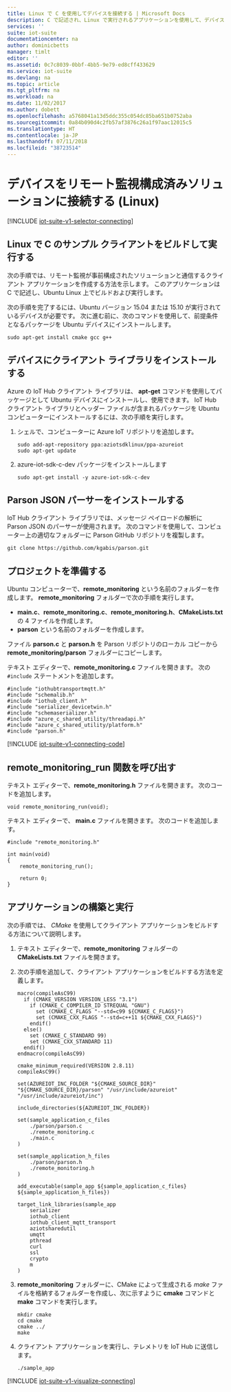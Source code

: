 ```yaml
---
title: Linux で C を使用してデバイスを接続する | Microsoft Docs
description: C で記述され、Linux で実行されるアプリケーションを使用して、デバイスを Azure IoT Suite 構成済みリモート監視ソリューションに接続する方法について説明します。
services: ''
suite: iot-suite
documentationcenter: na
author: dominicbetts
manager: timlt
editor: ''
ms.assetid: 0c7c8039-0bbf-4bb5-9e79-ed8cff433629
ms.service: iot-suite
ms.devlang: na
ms.topic: article
ms.tgt_pltfrm: na
ms.workload: na
ms.date: 11/02/2017
ms.author: dobett
ms.openlocfilehash: a5768041a13d5ddc355c054dc85ba651b0752aba
ms.sourcegitcommit: 0a84b090d4c2fb57af3876c26a1f97aac12015c5
ms.translationtype: HT
ms.contentlocale: ja-JP
ms.lasthandoff: 07/11/2018
ms.locfileid: "38723514"
---
```

# <a name="connect-your-device-to-the-remote-monitoring-preconfigured-solution-linux"></a>デバイスをリモート監視構成済みソリューションに接続する (Linux)
[!INCLUDE [iot-suite-v1-selector-connecting](../../includes/iot-suite-v1-selector-connecting.md)]

## <a name="build-and-run-a-sample-c-client-linux"></a>Linux で C のサンプル クライアントをビルドして実行する
次の手順では、リモート監視が事前構成されたソリューションと通信するクライアント アプリケーションを作成する方法を示します。 このアプリケーションは C で記述し、Ubuntu Linux 上でビルドおよび実行します。

次の手順を完了するには、Ubuntu バージョン 15.04 または 15.10 が実行されているデバイスが必要です。 次に進む前に、次のコマンドを使用して、前提条件となるパッケージを Ubuntu デバイスにインストールします。

```
sudo apt-get install cmake gcc g++
```

## <a name="install-the-client-libraries-on-your-device"></a>デバイスにクライアント ライブラリをインストールする
Azure の IoT Hub クライアント ライブラリは、 **apt-get** コマンドを使用してパッケージとして Ubuntu デバイスにインストールし、使用できます。 IoT Hub クライアント ライブラリとヘッダー ファイルが含まれるパッケージを Ubuntu コンピューターにインストールするには、次の手順を実行します。

1. シェルで、コンピューターに Azure IoT リポジトリを追加します。
   
    ```
    sudo add-apt-repository ppa:aziotsdklinux/ppa-azureiot
    sudo apt-get update
    ```
2. azure-iot-sdk-c-dev パッケージをインストールします
   
    ```
    sudo apt-get install -y azure-iot-sdk-c-dev
    ```

## <a name="install-the-parson-json-parser"></a>Parson JSON パーサーをインストールする
IoT Hub クライアント ライブラリでは、メッセージ ペイロードの解析に Parson JSON のパーサーが使用されます。 次のコマンドを使用して、コンピューター上の適切なフォルダーに Parson GitHub リポジトリを複製します。

```
git clone https://github.com/kgabis/parson.git
```

## <a name="prepare-your-project"></a>プロジェクトを準備する
Ubuntu コンピューターで、**remote\_monitoring** という名前のフォルダーを作成します。 **remote\_monitoring** フォルダーで次の手順を実行します。

- **main.c**、**remote\_monitoring.c**、**remote\_monitoring.h**、**CMakeLists.txt** の 4 ファイルを作成します。
- **parson** という名前のフォルダーを作成します。

ファイル **parson.c** と **parson.h** を Parson リポジトリのローカル コピーから **remote\_monitoring/parson** フォルダーにコピーします。

テキスト エディターで、**remote\_monitoring.c** ファイルを開きます。 次の `#include` ステートメントを追加します。
   
```
#include "iothubtransportmqtt.h"
#include "schemalib.h"
#include "iothub_client.h"
#include "serializer_devicetwin.h"
#include "schemaserializer.h"
#include "azure_c_shared_utility/threadapi.h"
#include "azure_c_shared_utility/platform.h"
#include "parson.h"
```

[!INCLUDE [iot-suite-v1-connecting-code](../../includes/iot-suite-v1-connecting-code.md)]

## <a name="call-the-remotemonitoringrun-function"></a>remote\_monitoring\_run 関数を呼び出す
テキスト エディターで、**remote_monitoring.h** ファイルを開きます。 次のコードを追加します。

```
void remote_monitoring_run(void);
```

テキスト エディターで、 **main.c** ファイルを開きます。 次のコードを追加します。

```
#include "remote_monitoring.h"

int main(void)
{
    remote_monitoring_run();

    return 0;
}
```

## <a name="build-and-run-the-application"></a>アプリケーションの構築と実行
次の手順では、 *CMake* を使用してクライアント アプリケーションをビルドする方法について説明します。

1. テキスト エディターで、**remote_monitoring** フォルダーの **CMakeLists.txt** ファイルを開きます。

1. 次の手順を追加して、クライアント アプリケーションをビルドする方法を定義します。
   
    ```
    macro(compileAsC99)
      if (CMAKE_VERSION VERSION_LESS "3.1")
        if (CMAKE_C_COMPILER_ID STREQUAL "GNU")
          set (CMAKE_C_FLAGS "--std=c99 ${CMAKE_C_FLAGS}")
          set (CMAKE_CXX_FLAGS "--std=c++11 ${CMAKE_CXX_FLAGS}")
        endif()
      else()
        set (CMAKE_C_STANDARD 99)
        set (CMAKE_CXX_STANDARD 11)
      endif()
    endmacro(compileAsC99)

    cmake_minimum_required(VERSION 2.8.11)
    compileAsC99()

    set(AZUREIOT_INC_FOLDER "${CMAKE_SOURCE_DIR}" "${CMAKE_SOURCE_DIR}/parson" "/usr/include/azureiot" "/usr/include/azureiot/inc")

    include_directories(${AZUREIOT_INC_FOLDER})

    set(sample_application_c_files
        ./parson/parson.c
        ./remote_monitoring.c
        ./main.c
    )

    set(sample_application_h_files
        ./parson/parson.h
        ./remote_monitoring.h
    )

    add_executable(sample_app ${sample_application_c_files} ${sample_application_h_files})

    target_link_libraries(sample_app
        serializer
        iothub_client
        iothub_client_mqtt_transport
        aziotsharedutil
        umqtt
        pthread
        curl
        ssl
        crypto
        m
    )
    ```
1. **remote_monitoring** フォルダーに、CMake によって生成される *make* ファイルを格納するフォルダーを作成し、次に示すように **cmake** コマンドと **make** コマンドを実行します。
   
    ```
    mkdir cmake
    cd cmake
    cmake ../
    make
    ```

1. クライアント アプリケーションを実行し、テレメトリを IoT Hub に送信します。
   
    ```
    ./sample_app
    ```

[!INCLUDE [iot-suite-v1-visualize-connecting](../../includes/iot-suite-v1-visualize-connecting.md)]


